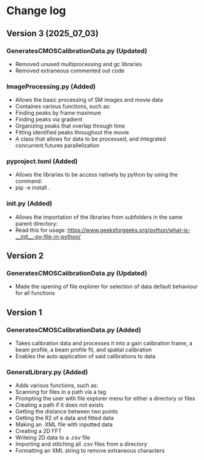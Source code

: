 # Change log
## Version 3 (2025_07_03)
### GeneratesCMOSCalibrationData.py (Updated)
  - Removed unused multiprocessing and gc libraries
  - Removed extraneous commented out code

### ImageProcessing.py (Added)
  - Allows the basic processing of SM images and movie data
  - Containes various functions, such as:
  - Finding peaks by frame maximum
  - Finding peaks via gradient
  - Organizing peaks that overlap through time
  - Fitting identified peaks throughout the movie
  - A class that allows for data to be processed, and integrated concurrent.futures parallelization

### pyproject.toml (Added)
  - Allows the libraries to be access natively by python by using the command:
  - pip -e install .

### __init__.py (Added)
  - Allows the importation of the libraries from subfolders in the same parent directory:
  - Read this for usage: https://www.geeksforgeeks.org/python/what-is-__init__-py-file-in-python/

## Version 2
### GeneratesCMOSCalibrationData.py (Updated)
  - Made the opening of file explorer for selection of data default behaviour for all functions

## Version 1
### GeneratesCMOSCalibrationData.py (Added)
  - Takes calibration data and processes it into a gain calibration frame, a beam profile, a beam profile fit, and spatial calibration
  - Enables the auto application of said calibrations to data

### GeneralLibrary.py (Added)
  - Adds various functions, such as:
  - Scanning for files in a path via a tag
  - Prompting the user with file explorer menu for either a directory or files
  - Creating a path if it does not exists
  - Getting the distance between two points
  - Getting the R2 of a data and fitted data
  - Making an .XML file with inputted data
  - Creating a 2D FFT
  - Writeing 2D data to a .csv file
  - Importing and stitching all .csv files from a directory
  - Formatting an XML string to remove extraneous characters
